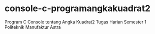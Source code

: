 # console-c-programangkakuadrat2
Program C Console tentang Angka Kuadrat2
Tugas Harian Semester 1 Politeknik Manufaktur Astra
